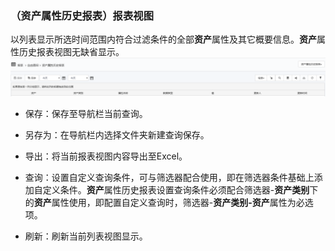 ### （资产属性历史报表）报表视图
以列表显示所选时间范围内符合过滤条件的全部**资产**属性及其它概要信息。**资产**属性历史报表视图无缺省显示。
![](./images/报表视图.png)

* 保存：保存至导航栏当前查询。

* 另存为：在导航栏内选择文件夹新建查询保存。

* 导出：将当前报表视图内容导出至Excel。
 
* 查询：设置自定义查询条件，可与筛选器配合使用，即在筛选器条件基础上添加自定义条件。**资产**属性历史报表设置查询条件必须配合筛选器-**资产类别**下的**资产**属性使用，即配置自定义查询时，筛选器-**资产类别-资产**属性为必选项。
* 刷新：刷新当前列表视图显示。